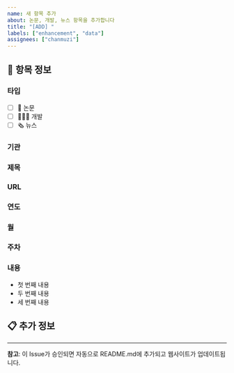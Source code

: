 ```yaml
---
name: 새 항목 추가
about: 논문, 개발, 뉴스 항목을 추가합니다
title: "[ADD] "
labels: ["enhancement", "data"]
assignees: ["chanmuzi"]
---
```


## 📝 항목 정보

### 타입
- [ ] 📜 논문
- [ ] 🧑🏻‍💻 개발
- [ ] 🗞️ 뉴스

### 기관
<!-- 예: UC Berkeley, xAI, KTH 등 -->

### 제목
<!-- 논문/개발/뉴스 제목을 입력하세요 -->

### URL
<!-- 논문 링크, 개발 블로그, 뉴스 링크 등 -->

### 연도
<!-- 예: 2025 -->

### 월
<!-- 예: August -->

### 주차
<!-- 예: 1st week, 2nd week, 3rd week, 4th week, 5th week -->

### 내용
<!-- 항목의 주요 내용을 bullet point로 작성하세요 -->
- 첫 번째 내용
- 두 번째 내용
- 세 번째 내용

## 📋 추가 정보
<!-- 기타 참고사항이 있다면 작성하세요 -->

---

**참고**: 이 Issue가 승인되면 자동으로 README.md에 추가되고 웹사이트가 업데이트됩니다.
